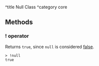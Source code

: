 ^title Null Class
^category core

## Methods

### **!** operator

Returns `true`, since `null` is considered [false](../control-flow.html#truth).

    > !null
    true

